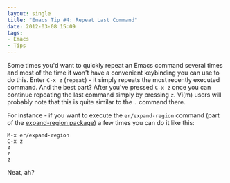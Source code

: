 ```yaml
---
layout: single
title: "Emacs Tip #4: Repeat Last Command"
date: 2012-03-08 15:09
tags:
- Emacs
- Tips
---
```


Some times you'd want to quickly repeat an Emacs command several times and
most of the time it won't have a convenient keybinding you can use to
do this. Enter `C-x z` (`repeat`) - it simply repeats the most
recently executed command. And the best part? After you've pressed
`C-x z` once you can continue repeating the last command simply by
pressing `z`. Vi(m) users will probably note that this is quite similar
to the `.` command there.

For instance - if you want to execute the `er/expand-region` command
(part of the
[expand-region package](https://github.com/magnars/expand-region.el))
a few times you can do it like this:

```
M-x er/expand-region
C-x z
z
z
z
```

Neat, ah?
